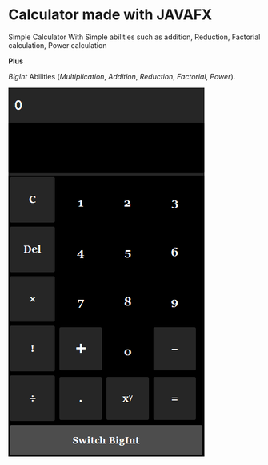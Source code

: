 # Calculator made with JAVAFX
Simple Calculator With Simple abilities such as addition, Reduction, Factorial calculation, Power calculation

**Plus**

*BigInt* Abilities (*Multiplication*, *Addition*, *Reduction*, *Factorial*, *Power*).




![Sample](/Sample.png)
